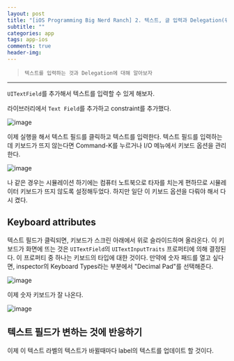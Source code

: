 ```yaml
---  
layout: post  
title: "[iOS Programming Big Nerd Ranch] 2. 텍스트, 글 입력과 Delegation(위임)"  
subtitle: ""  
categories: app
tags: app-ios 
comments: true  
header-img: 
---  
```

  
> `텍스트를 입력하는 것과 Delegation에 대해 알아보자`  

---

`UITextField`를 추가해서 텍스트를 입력할 수 있게 해보자.

라이브러리에서 `Text Field`를 추가하고 constraint를 추가했다.

![image](https://user-images.githubusercontent.com/41438361/118266764-055f0580-b4f6-11eb-9565-4888db2475aa.png)

이제 실행을 해서 텍스트 필드를 클릭하고 텍스트를 입력한다. 텍스트 필드를 입력하는데 키보드가 뜨지 않는다면 Command-K를 누르거나 I/O 메뉴에서 키보드 옵션을 관리한다.

![image](https://user-images.githubusercontent.com/41438361/118266913-3f300c00-b4f6-11eb-95a3-293dd564c008.png)

나 같은 경우는 시뮬레이션 하기에는 컴퓨터 노트북으로 타자를 치는게 편하므로 시뮬레이터 키보드가 뜨지 않도록 설정해두었다. 하지만 일단 이 키보드 옵션을 다뤄야 해서 다시 켰다.

## Keyboard attributes

텍스트 필드가 클릭되면, 키보드가 스크린 아래에서 위로 슬라이드하며 올라온다. 이 키보드가 화면에 뜨는 것은 `UITextField`의 `UITextInputTraits` 프로퍼티에 의해 결정된다.
이 프로퍼티 중 하나는 키보드의 타입에 대한 것이다. 만약에 숫자 패드를 열고 싶다면, inspector의 Keyboard Types라는 부분에서 "Decimal Pad"를 선택해준다.

![image](https://user-images.githubusercontent.com/41438361/118267362-ea40c580-b4f6-11eb-94f7-70980b3e56db.png)

이제 숫자 키보드가 잘 나온다.

![image](https://user-images.githubusercontent.com/41438361/118267474-19573700-b4f7-11eb-912d-98e33e1e78e8.png)

## 텍스트 필드가 변하는 것에 반응하기

이제 이 텍스트 라벨의 텍스트가 바뀔때마다 label의 텍스트를 업데이트 할 것이다. 





